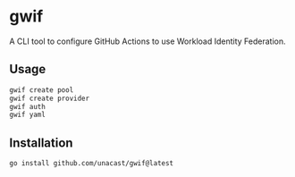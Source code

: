 # gwif

A CLI tool to configure GitHub Actions to use Workload Identity Federation.

## Usage

```bash
gwif create pool
gwif create provider
gwif auth
gwif yaml
```

## Installation

```bash
go install github.com/unacast/gwif@latest
```

